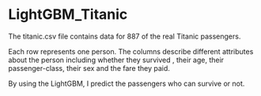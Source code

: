 # LightGBM_Titanic
The titanic.csv file contains data for 887 of the real Titanic passengers. 

Each row represents one person. The columns describe different attributes about the person including whether they survived , their age, their passenger-class, their sex and the fare they paid. 

By using the LightGBM, I predict the passengers who can survive or not.
